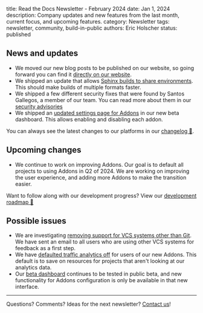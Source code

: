title: Read the Docs Newsletter - February 2024
date: Jan 1, 2024
description: Company updates and new features from the last month, current focus, and upcoming features.
category: Newsletter
tags: newsletter, community, build-in-public
authors: Eric Holscher
status: published

## News and updates

* We moved our new blog posts to be published on our website, so going forward you can find it [directly on our website](https://about.readthedocs.org/blog/).
* We shipped an update that allows [Sphinx builds to share environments](https://github.com/readthedocs/readthedocs.org/pull/11073). This should make builds of multiple formats faster.
* We shipped a few different security fixes that were found by Santos Gallegos, a member of our team. You can read more about them in our [security advisories](https://github.com/readthedocs/readthedocs.org/security/advisories)
* We shipped an [updated settings page for Addons](https://github.com/readthedocs/readthedocs.org/pull/11031) in our new beta dashboard. This allows enabling and disabling each addon.

You can always see the latest changes to our platforms in our [changelog 📃](https://docs.readthedocs.io/page/changelog.html).

## Upcoming changes

- We continue to work on improving Addons. Our goal is to default all projects to using Addons in Q2 of 2024. We are working on improving the user experience, and adding more Addons to make the transition easier.

Want to follow along with our development progress? View our [development roadmap 📍️](https://github.com/orgs/readthedocs/projects/156/views/1)

## Possible issues

- We are investigating [removing support for VCS systems other than Git](https://github.com/readthedocs/readthedocs.org/issues/8840). We have sent an email to all users who are using other VCS systems for feedback as a first step.
- We have [defaulted traffic analytics off](https://github.com/readthedocs/readthedocs.org/pull/11056) for users of our new Addons. This default is to save on resources for projects that aren't looking at our analytics data.
- Our [beta dashboard](https://beta.readthedocs.org/) continues to be tested in public beta, and new functionality for Addons configuration is only be available in that new interface.

-----

Questions? Comments? Ideas for the next newsletter? [Contact us](mailto:hello@readthedocs.org)!
